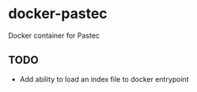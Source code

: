 docker-pastec
=============

Docker container for Pastec

TODO
----
- Add ability to load an index file to docker entrypoint
